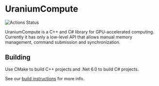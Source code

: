 # UraniumCompute

![Actions Status](https://github.com/UraniumTeam/UraniumCompute/workflows/Build/badge.svg)

UraniumCompute is a C++ and C# library for GPU-accelerated computing. Currently it has only a low-level API that allows manual memory management, command submission and synchronization.

## Building
Use CMake to build C++ projects and .Net 6.0 to build C# projects.

See our [build instructions](./BUILDING.md) for more info.
